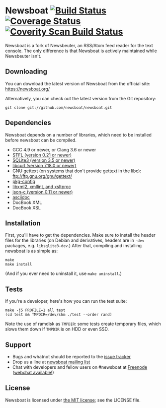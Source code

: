 Newsboat [![Build Status](https://travis-ci.org/newsboat/newsboat.svg?branch=master)](https://travis-ci.org/newsboat/newsboat) [![Coverage Status](https://coveralls.io/repos/github/newsboat/newsboat/badge.svg?branch=master)](https://coveralls.io/github/newsboat/newsboat?branch=master) [![Coverity Scan Build Status](https://scan.coverity.com/projects/15567/badge.svg)](https://scan.coverity.com/projects/newsboat-newsboat)
========

Newsboat is a fork of Newsbeuter, an RSS/Atom feed reader for the text console.
The only difference is that Newsboat is actively maintained while Newsbeuter
isn't.

Downloading
-----------

You can download the latest version of Newsboat from the official site:
https://newsboat.org/

Alternatively, you can check out the latest version from the Git repository:

    git clone git://github.com/newsboat/newsboat.git

Dependencies
------------

Newsboat depends on a number of libraries, which need to be installed before
newsboat can be compiled.

- GCC 4.9 or newer, or Clang 3.6 or newer
- [STFL (version 0.21 or newer)](http://www.clifford.at/stfl/)
- [SQLite3 (version 3.5 or newer)](http://www.sqlite.org/download.html)
- [libcurl (version 7.18.0 or newer)](http://curl.haxx.se/download.html)
- GNU gettext (on systems that don't provide gettext in the libc):
  ftp://ftp.gnu.org/gnu/gettext/
- [pkg-config](http://pkg-config.freedesktop.org/wiki/)
- [libxml2, xmllint, and xsltproc](http://xmlsoft.org/downloads.html)
- [json-c (version 0.11 or newer)](https://github.com/json-c/json-c/wiki)
- [asciidoc](http://www.methods.co.nz/asciidoc/INSTALL.html)
- DocBook XML
- DocBook XSL

Installation
------------

First, you'll have to get the dependencies. Make sure to install the header
files for the libraries (on Debian and derivatives, headers are in `-dev`
packages, e.g. `libsqlite3-dev`.) After that, compiling and installing newsboat
is as simple as:

	make
	make install

(And if you ever need to uninstall it, use `make uninstall`.)

Tests
-----

If you're a developer, here's how you can run the test suite:

	make -j5 PROFILE=1 all test
	(cd test && TMPDIR=/dev/shm ./test --order rand)

Note the use of ramdisk as `TMPDIR`: some tests create temporary files, which
slows them down if `TMPDIR` is on HDD or even SSD.

Support
-------

* Bugs and whatnot should be reported to the
  [issue tracker](https://github.com/newsboat/newsboat/issues)
* Drop us a line at
  [newsboat mailing list](http://groups.google.com/group/newsboat)
* Chat with developers and fellow users on #newsboat at
  [Freenode](https://freenode.net) ([webchat
  available!](https://webchat.freenode.net/?channels=newsboat))

License
-------

Newsboat is licensed under [the MIT
license](https://opensource.org/licenses/MIT); see the LICENSE file.

